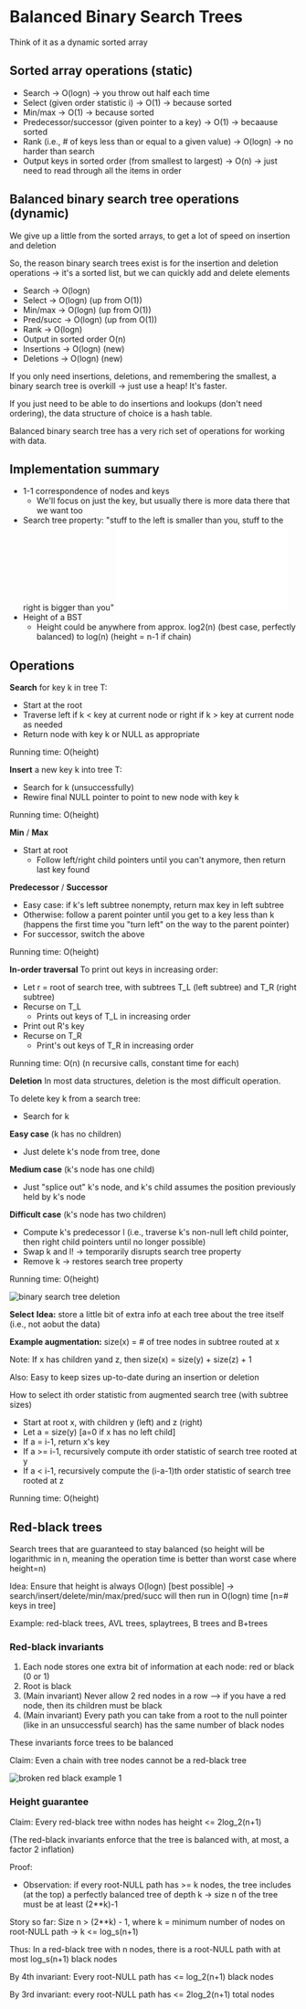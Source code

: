 # Balanced Binary Search Trees

Think of it as a dynamic sorted array

## Sorted array operations (static)

- Search -> O(logn) -> you throw out half each time
- Select (given order statistic i) -> O(1) -> because sorted
- Min/max -> O(1) -> because sorted
- Predecessor/successor (given pointer to a key) -> O(1) -> becaause sorted
- Rank (i.e., # of keys less than or equal to a given value) -> O(logn) -> no harder than search
- Output keys in sorted order (from smallest to largest) -> O(n) -> just need to read through all the items in order

## Balanced binary search tree operations (dynamic)

We give up a little from the sorted arrays, to get a lot of speed on insertion and deletion

So, the reason binary search trees exist is for the insertion and deletion operations -> it's a sorted list, but we can quickly add and delete elements

- Search -> O(logn)
- Select -> O(logn) (up from O(1))
- Min/max -> O(logn) (up from O(1))
- Pred/succ -> O(logn) (up from O(1))
- Rank -> O(logn)
- Output in sorted order O(n)
- Insertions -> O(logn) (new)
- Deletions -> O(logn) (new)

If you only need insertions, deletions, and remembering the smallest, a binary search tree is overkill -> just use a heap! It's faster.

If you just need to be able to do insertions and lookups (don't need ordering), the data structure of choice is a hash table.

Balanced binary search tree has a very rich set of operations for working with data.

## Implementation summary

- 1-1 correspondence of nodes and keys
  - We'll focus on just the key, but usually there is more data there that we want too
- Search tree property: "stuff to the left is smaller than you, stuff to the right is bigger than you"
  ![search tree property](./search_tree_property.py)
- Height of a BST
  - Height could be anywhere from approx. log2(n) (best case, perfectly balanced) to log(n) (height = n-1 if chain)

## Operations

**Search** for key k in tree T:

- Start at the root
- Traverse left if k < key at current node or right if k > key at current node as needed
- Return node with key k or NULL as appropriate

Running time: O(height)

**Insert** a new key k into tree T:

- Search for k (unsuccessfully)
- Rewire final NULL pointer to point to new node with key k

Running time: O(height)

**Min** / **Max**

- Start at root
  - Follow left/right child pointers until you can't anymore, then return last key found

**Predecessor** / **Successor**

- Easy case: if k's left subtree nonempty, return max key in left subtree
- Otherwise: follow a parent pointer until you get to a key less than k (happens the first time you "turn left" on the way to the parent pointer)
- For successor, switch the above

Running time: O(height)

**In-order traversal**
To print out keys in increasing order:

- Let r = root of search tree, with subtrees T_L (left subtree) and T_R (right subtree)
- Recurse on T_L
  - Prints out keys of T_L in increasing order
- Print out R's key
- Recurse on T_R
  - Print's out keys of T_R in increasing order

Running time: O(n) (n recursive calls, constant time for each)

**Deletion**
In most data structures, deletion is the most difficult operation.

To delete key k from a search tree:

- Search for k

**Easy case** (k has no children)

- Just delete k's node from tree, done

**Medium case** (k's node has one child)

- Just "splice out" k's node, and k's child assumes the position previously held by k's node

**Difficult case** (k's node has two children)

- Compute k's predecessor l (i.e., traverse k's non-null left child pointer, then right child pointers until no longer possible)
- Swap k and l! -> temporarily disrupts search tree property
- Remove k -> restores search tree property

Running time: O(height)

![binary search tree deletion](./binary_search_tree_deletion.png)

**Select**
**Idea:** store a little bit of extra info at each tree about the tree itself (i.e., not aobut the data)

**Example augmentation:** size(x) = # of tree nodes in subtree routed at x

Note: If x has children yand z, then size(x) = size(y) + size(z) + 1

Also: Easy to keep sizes up-to-date during an insertion or deletion

How to select ith order statistic from augmented search tree (with subtree sizes)

- Start at root x, with children y (left) and z (right)
- Let a = size(y) [a=0 if x has no left child]
- If a = i-1, return x's key
- If a >= i-1, recursively compute ith order statistic of search tree rooted at y
- If a < i-1, recursively compute the (i-a-1)th order statistic of search tree rooted at z

Running time: O(height)

## Red-black trees

Search trees that are guaranteed to stay balanced (so height will be logarithmic in n, meaning the operation time is better than worst case where height=n)

Idea: Ensure that height is always O(logn) [best possible] -> search/insert/delete/min/max/pred/succ will then run in O(logn) time [n=# keys in tree]

Example: red-black trees, AVL trees, splaytrees, B trees and B+trees

### Red-black invariants

1. Each node stores one extra bit of information at each node: red or black (0 or 1)
2. Root is black
3. (Main invariant) Never allow 2 red nodes in a row --> if you have a red node, then its children must be black
4. (Main invariant) Every path you can take from a root to the null pointer (like in an unsuccessful search) has the same number of black nodes

These invariants force trees to be balanced

Claim: Even a chain with tree nodes cannot be a red-black tree

![broken red black example 1](./broken_red_black_example_1.png)

### Height guarantee

Claim: Every red-black tree withn nodes has height <= 2log_2(n+1)

(The red-black invariants enforce that the tree is balanced with, at most, a factor 2 inflation)

Proof:

- Observation: if every root-NULL path has >= k nodes, the tree includes (at the top) a perfectly balanced tree of depth k -> size n of the tree must be at least (2\*\*k)-1

Story so far:
Size n > (2\*\*k) - 1, where k = minimum number of nodes on root-NULL path -> k <= log_s(n+1)

Thus: In a red-black tree with n nodes, there is a root-NULL path with at most log_s(n+1) black nodes

By 4th invariant: Every root-NULL path has <= log_2(n+1) black nodes

By 3rd invariant: every root-NULL path has <= 2log_2(n+1) total nodes
